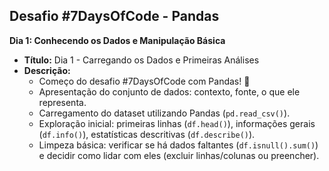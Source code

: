 ## Desafio #7DaysOfCode - Pandas

**Dia 1: Conhecendo os Dados e Manipulação Básica**

- **Título:** Dia 1 - Carregando os Dados e Primeiras Análises
- **Descrição:**
  - Começo do desafio #7DaysOfCode com Pandas! 🎉
  - Apresentação do conjunto de dados: contexto, fonte, o que ele representa.
  - Carregamento do dataset utilizando Pandas (`pd.read_csv()`).
  - Exploração inicial: primeiras linhas (`df.head()`), informações gerais (`df.info()`), estatísticas descritivas (`df.describe()`).
  - Limpeza básica: verificar se há dados faltantes (`df.isnull().sum()`) e decidir como lidar com eles (excluir linhas/colunas ou preencher).
